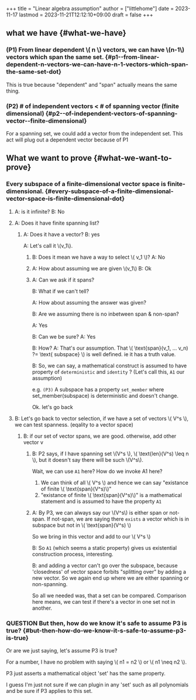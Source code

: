 +++
title = "Linear algebra assumption"
author = ["littlehome"]
date = 2023-11-17
lastmod = 2023-11-21T12:12:10+09:00
draft = false
+++

## what we have {#what-we-have}


### (P1) From linear dependent \\( n \\) vectors, we can have \\(n-1\\) vectors which span the same set. {#p1--from-linear-dependent-n-vectors-we-can-have-n-1-vectors-which-span-the-same-set-dot}

This is true because "dependent" and "span" actually means the same thing.


### (P2) # of independent vectors &lt; # of spanning vector (finite dimensional) {#p2--of-independent-vectors-of-spanning-vector--finite-dimensional}

For a spanning set, we could add a vector from the independent set.
This act will plug out a dependent vector because of P1


## What we want to prove {#what-we-want-to-prove}


### Every subspace of a finite-dimensional vector space is finite-dimensional. {#every-subspace-of-a-finite-dimensional-vector-space-is-finite-dimensional-dot}

1.  A: is it infinite?
    B: No
2.  A: Does it have finite spanning list?
    1.  A: Does it have a vector?
        B: yes

        A: Let's call it \\(v\_1\\).

        1.  B: Does it mean we have a way to select \\( v\_1 \\)?
            A: No
        2.  A: How about assuming we are given \\(v\_1\\)
            B: Ok
        3.  A: Can we ask if it spans?

            B: What if we can't tell?

            A: How about assuming the answer was given?

            B: Are we assuming there is no inbetween span &amp; non-span?

            A: Yes

            B: Can we be sure?
            A: Yes

            B: How?
            A: That's our assumption. That \\( \text{span}(v\_1, ... v\_n) ?= \text{ subspace} \\) is well defined. ie it has a truth value.

            B: So, we can say, a mathematical construct is assumed to have property of `deterministic` and `identity` ? (Let's call this, `A1` our assumption)

            e.g. `(P3)` A subspace has a property `set_member` where set_member(subspace) is deterministic and doesn't change.

            Ok. let's go back

3.  B: Let's go back to vector selection, if we have a set of vectors \\( V^s \\), we can test spanness. (eqality to a vector space)
    1.  B: if our set of vector spans, we are good.
        otherwise, add other vector v
        1.  B: P2 says, if I have spanning set \\(V^s \\), \\( \text{len}(V^s) \leq n \\), but it doesn't say there will be such \\(V^s\\).

            Wait, we can use `A1` here? How do we invoke A1 here?

            1.  We can think of all \\( V^s \\) and hence we can say "existance of finite \\( \text{span}(V^s)\\)"
            2.  "existance of finite \\( \text{span}(V^s)\\)" is a mathematical statement and is assumed to have the property `A1`

        2.  A: By P3, we can always say our \\(V^s\\) is either span or not-span.
            If not-span, we are saying there `exists` a vector which is in subspace but not in \\( \text{span}(V^s) \\)

            So we bring in this vector and add to our \\( V^s \\)

            B: So `A1` (which seems a static property) gives us existential construction process, interesting.

            B: and adding a vector can't go over the subspace, because 'closedness' of vector space forbits "splitting over" by adding a new vector.
            So we again end up where we are either spanning or non-spanning.

            So all we needed was, that a set can be compared. Comparison here means, we can test if there's a vector in one set not in another.


### <span class="org-todo done QUESTION">QUESTION</span> But then, how do we know it's safe to assume P3 is true? {#but-then-how-do-we-know-it-s-safe-to-assume-p3-is-true}

Or are we just saying, let's assume P3 is true?

For a number, I have no problem with saying \\( n1 = n2 \\) or \\( n1 \neq n2 \\).

P3 just asserts a mathematical object 'set' has the same property.

I guess I'm just not sure if we can plugin in any 'set' such as all polynomials and be sure if P3 applies to this set.

